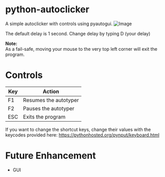 # python-autoclicker
A simple autoclicker with controls using pyautogui. 
![Image](https://i.imgur.com/QIh8yAA.png)

The default delay is 1 second.
Change delay by typing D (your delay)

**Note:**  
As a fail-safe, moving your mouse to the very top left corner will exit the program.


# Controls

Key | Action
--- | ---
F1 | Resumes the autotyper
F2 | Pauses the autotyper
ESC | Exits the program

If you want to change the shortcut keys, change their values with the keycodes provided here:
https://pythonhosted.org/pynput/keyboard.html


# Future Enhancement
* GUI
